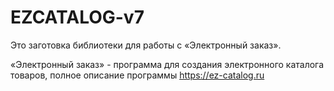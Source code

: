# EZCATALOG-v7
Это заготовка библиотеки для работы с «Электронный заказ».

«Электронный заказ»  - программа для создания электронного каталога товаров, полное описание программы https://ez-catalog.ru

